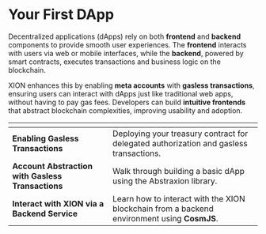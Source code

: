 # Your First DApp

Decentralized applications (dApps) rely on both **frontend** and **backend** components to provide smooth user experiences. The **frontend** interacts with users via web or mobile interfaces, while the **backend**, powered by smart contracts, executes transactions and business logic on the blockchain.

XION enhances this by enabling **meta accounts** with **gasless transactions**, ensuring users can interact with dApps just like traditional web apps, without having to pay gas fees. Developers can build **intuitive frontends** that abstract blockchain complexities, improving usability and adoption.



<table data-view="cards"><thead><tr><th></th><th></th></tr></thead><tbody><tr><td><strong>Enabling Gasless Transactions</strong></td><td>Deploying your treasury contract for delegated authorization and gasless transactions.</td></tr><tr><td><strong>Account Abstraction with Gasless Transactions</strong></td><td>Walk through building a basic dApp using the Abstraxion library.</td></tr><tr><td><strong>Interact with XION via a Backend Service</strong></td><td>Learn how to interact with the XION blockchain from a backend environment using <strong>CosmJS</strong>.</td></tr></tbody></table>
